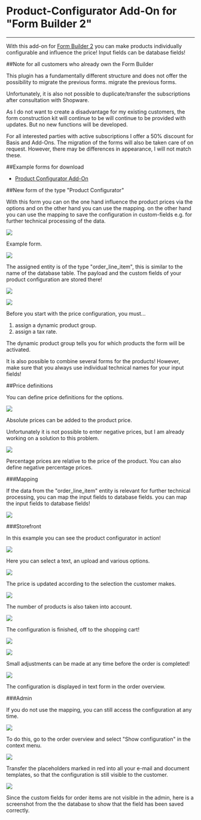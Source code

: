 # Product-Configurator Add-On for "Form Builder 2"

---

With this add-on for [Form Builder 2](../MoorlForms/index.md) you can make products
individually configurable and influence the price! Input fields can be
database fields!

##Note for all customers who already own the Form Builder

This plugin has a fundamentally different structure and does not offer the possibility to migrate the previous forms.
migrate the previous forms.

Unfortunately, it is also not possible to duplicate/transfer the subscriptions after consultation with Shopware.

As I do not want to create a disadvantage for my existing customers, the form construction kit will continue to be
will continue to be provided with updates. But no new functions will be developed.

For all interested parties with active subscriptions I offer a 50% discount for Basis and Add-Ons.
The migration of the forms will also be taken care of on request.
However, there may be differences in appearance, I will not match these.

##Example forms for download

- [Product Configurator Add-On](examples/custom-products-add-on.json)

##New form of the type "Product Configurator"

With this form you can on the one hand influence the product prices via the options and on the other hand you can use the mapping.
on the other hand you can use the mapping to save the configuration in custom-fields
e.g. for further technical processing of the data.

![](images/fbcp-01.jpg)

Example form.

![](images/fbcp-04.jpg)

The assigned entity is of the type "order_line_item", this is similar to the name of the database table.
The payload and the custom fields of your product configuration are stored there!

![](images/fbcp-02.jpg)

![](images/fbcp-03.jpg)

Before you start with the price configuration, you must...

1. assign a dynamic product group.
2. assign a tax rate.

The dynamic product group tells you for which products the form will be activated.

It is also possible to combine several forms for the products! However, make sure
that you always use individual technical names for your input fields!

##Price definitions

You can define price definitions for the options.

![](images/fbcp-05.jpg)

Absolute prices can be added to the product price.

Unfortunately it is not possible to enter negative prices, but I am already working on a solution to this problem.

![](images/fbcp-06.jpg)

Percentage prices are relative to the price of the product. You can also define negative percentage prices.

###Mapping

If the data from the "order_line_item" entity is relevant for further technical processing, you can map the input fields to database fields.
you can map the input fields to database fields!

![](images/fbcp-07.jpg)

###Storefront

In this example you can see the product configurator in action!

![](images/fbcp-08.jpg)

Here you can select a text, an upload and various options.

![](images/fbcp-09.jpg)

The price is updated according to the selection the customer makes.

![](images/fbcp-10.jpg)

The number of products is also taken into account.

![](images/fbcp-11.jpg)

The configuration is finished, off to the shopping cart!

![](images/fbcp-12.jpg)

![](images/fbcp-13.jpg)

Small adjustments can be made at any time before the order is completed!

![](images/fbcp-14.jpg)

The configuration is displayed in text form in the order overview.

###Admin

If you do not use the mapping, you can still access the configuration at any time.

![](images/fbcp-15.jpg)

To do this, go to the order overview and select "Show configuration" in the context menu.

![](images/fbcp-16.jpg)

Transfer the placeholders marked in red into all your e-mail and document templates, so that the
configuration is still visible to the customer.

![](images/fbcp-17.jpg)

Since the custom fields for order items are not visible in the admin, here is a screenshot from the
the database to show that the field has been saved correctly.